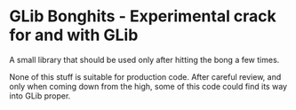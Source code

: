 GLib Bonghits - Experimental crack for and with GLib
===============================================================================

A small library that should be used only after hitting the bong a few times.

None of this stuff is suitable for production code. After careful review, and
only when coming down from the high, some of this code could find its way into
GLib proper.
